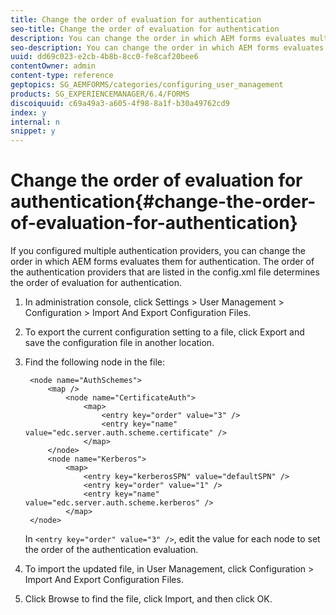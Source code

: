 ```yaml
---
title: Change the order of evaluation for authentication
seo-title: Change the order of evaluation for authentication
description: You can change the order in which AEM forms evaluates multiple authentication providers. 
seo-description: You can change the order in which AEM forms evaluates multiple authentication providers. 
uuid: dd69c023-e2cb-4b8b-8cc0-fe8caf20bee6
contentOwner: admin
content-type: reference
geptopics: SG_AEMFORMS/categories/configuring_user_management
products: SG_EXPERIENCEMANAGER/6.4/FORMS
discoiquuid: c69a49a3-a605-4f98-8a1f-b30a49762cd9
index: y
internal: n
snippet: y
---
```


# Change the order of evaluation for authentication{#change-the-order-of-evaluation-for-authentication}

If you configured multiple authentication providers, you can change the order in which AEM forms evaluates them for authentication. The order of the authentication providers that are listed in the config.xml file determines the order of evaluation for authentication.

1. In administration console, click Settings &gt; User Management &gt; Configuration &gt; Import And Export Configuration Files.
1. To export the current configuration setting to a file, click Export and save the configuration file in another location.
1. Find the following node in the file:

   ```as3
    <node name="AuthSchemes"> 
        <map />  
            <node name="CertificateAuth"> 
                <map> 
                    <entry key="order" value="3" />  
                    <entry key="name" value="edc.server.auth.scheme.certificate" />  
                </map> 
        </node> 
        <node name="Kerberos"> 
            <map> 
                <entry key="kerberosSPN" value="defaultSPN" />  
                <entry key="order" value="1" />  
                <entry key="name" value="edc.server.auth.scheme.kerberos" />  
            </map> 
    </node>
   ```

   In `<entry key="order" value="3" />`, edit the value for each node to set the order of the authentication evaluation.

1. To import the updated file, in User Management, click Configuration &gt; Import And Export Configuration Files.
1. Click Browse to find the file, click Import, and then click OK.


